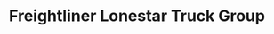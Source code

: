 ---
title: "Freightliner Lonestar Truck Group"
url: /paris/freightliner-lonestar-truck-group/
shop: Autowerkstatt
---